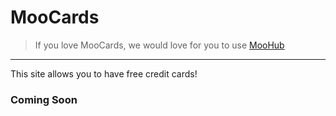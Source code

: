 <!DOCTYPE html>
<html>

<head>
  <meta charset="utf-8">
  <meta name="viewport" content="width=device-width, initial-scale=1.0">
  <title>Home</title>
  <link rel="stylesheet" href="https://stackedit.io/style.css" />
</head>

<body class="stackedit">
  <div class="stackedit__html"><h1 id="moocards">MooCards</h1>
<blockquote>
<p>If you love MooCards, we would love for you to use <a href="home">MooHub</a></p>
</blockquote>
<hr>
<p>This site allows you to have free credit cards!</p>
<h3 id="coming-soon">Coming Soon</h3>
</div>
</body>

</html>
